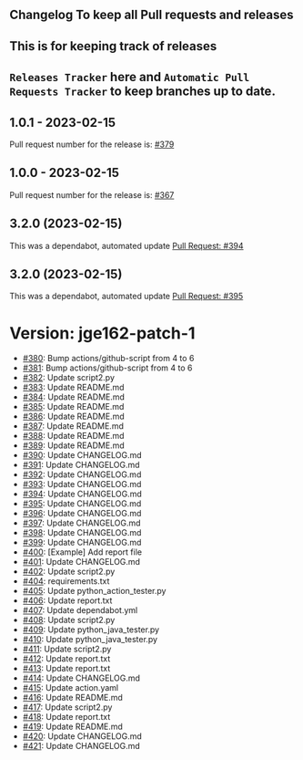 
## Changelog To keep all Pull requests and releases

## This is for keeping track of releases

## `Releases Tracker` here and `Automatic Pull Requests Tracker` to keep branches up to date.

## 1.0.1 - 2023-02-15

Pull request number for the release is: [#379](https://github.com/jge162/Action-workflows/pull/379)

## 1.0.0 - 2023-02-15

Pull request number for the release is: [#367](https://github.com/jge162/Action-workflows/pull/367)

## 3.2.0 (2023-02-15)

This was a dependabot, automated update [Pull Request: #394](https://github.com/jge162/Action-workflows/pull/394)

## 3.2.0 (2023-02-15)

This was a dependabot, automated update [Pull Request: #395](https://github.com/jge162/Action-workflows/pull/395)

# Version: jge162-patch-1

* [#380](https://github.com/jge162/Action-workflows/pull/380): Bump actions/github-script from 4 to 6
* [#381](https://github.com/jge162/Action-workflows/pull/381): Bump actions/github-script from 4 to 6
* [#382](https://github.com/jge162/Action-workflows/pull/382): Update script2.py
* [#383](https://github.com/jge162/Action-workflows/pull/383): Update README.md
* [#384](https://github.com/jge162/Action-workflows/pull/384): Update README.md
* [#385](https://github.com/jge162/Action-workflows/pull/385): Update README.md
* [#386](https://github.com/jge162/Action-workflows/pull/386): Update README.md
* [#387](https://github.com/jge162/Action-workflows/pull/387): Update README.md
* [#388](https://github.com/jge162/Action-workflows/pull/388): Update README.md
* [#389](https://github.com/jge162/Action-workflows/pull/389): Update README.md
* [#390](https://github.com/jge162/Action-workflows/pull/390): Update CHANGELOG.md
* [#391](https://github.com/jge162/Action-workflows/pull/391): Update CHANGELOG.md
* [#392](https://github.com/jge162/Action-workflows/pull/392): Update CHANGELOG.md
* [#393](https://github.com/jge162/Action-workflows/pull/393): Update CHANGELOG.md
* [#394](https://github.com/jge162/Action-workflows/pull/394): Update CHANGELOG.md
* [#395](https://github.com/jge162/Action-workflows/pull/395): Update CHANGELOG.md
* [#396](https://github.com/jge162/Action-workflows/pull/396): Update CHANGELOG.md
* [#397](https://github.com/jge162/Action-workflows/pull/397): Update CHANGELOG.md
* [#398](https://github.com/jge162/Action-workflows/pull/398): Update CHANGELOG.md
* [#399](https://github.com/jge162/Action-workflows/pull/399): Update CHANGELOG.md
* [#400](https://github.com/jge162/Action-workflows/pull/400): [Example] Add report file
* [#401](https://github.com/jge162/Action-workflows/pull/401): Update CHANGELOG.md
* [#402](https://github.com/jge162/Action-workflows/pull/402): Update script2.py
* [#404](https://github.com/jge162/Action-workflows/pull/404): requirements.txt
* [#405](https://github.com/jge162/Action-workflows/pull/405): Update python_action_tester.py
* [#406](https://github.com/jge162/Action-workflows/pull/406): Update report.txt
* [#407](https://github.com/jge162/Action-workflows/pull/407): Update dependabot.yml
* [#408](https://github.com/jge162/Action-workflows/pull/408): Update script2.py
* [#409](https://github.com/jge162/Action-workflows/pull/409): Update python_java_tester.py
* [#410](https://github.com/jge162/Action-workflows/pull/410): Update python_java_tester.py
* [#411](https://github.com/jge162/Action-workflows/pull/411): Update script2.py
* [#412](https://github.com/jge162/Action-workflows/pull/412): Update report.txt
* [#413](https://github.com/jge162/Action-workflows/pull/413): Update report.txt
* [#414](https://github.com/jge162/Action-workflows/pull/414): Update CHANGELOG.md
* [#415](https://github.com/jge162/Action-workflows/pull/415): Update action.yaml
* [#416](https://github.com/jge162/Action-workflows/pull/416): Update README.md
* [#417](https://github.com/jge162/Action-workflows/pull/417): Update script2.py
* [#418](https://github.com/jge162/Action-workflows/pull/418): Update report.txt
* [#419](https://github.com/jge162/Action-workflows/pull/419): Update README.md
* [#420](https://github.com/jge162/Action-workflows/pull/420): Update CHANGELOG.md
* [#421](https://github.com/jge162/Action-workflows/pull/421): Update CHANGELOG.md
